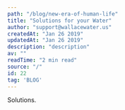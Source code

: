 ```yaml
---
path: "/blog/new-era-of-human-life"
title: "Solutions for your Water"
author: "support@wallacewater.us"
createdAt: "Jan 26 2019"
updatedAt: "Jan 26 2019"
description: "description"
av: ""
readTime: "2 min read"
source: "/"
id: 22
tag: 'BLOG'
---
```


Solutions.